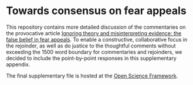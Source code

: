 # Towards consensus on fear appeals

This repository contains more detailed discussion of the commentaries on the provocative article [Ignoring theory and misinterpreting evidence: the false belief in fear appeals](https://doi.org/10.1080/17437199.2017.1415767). To enable a constructive, collaborative focus in the rejoinder, as well as do justice to the thoughtful comments without exceeding the 1500 word boundary for commentaries and rejoinders, we decided to include the point-by-point responses in this supplementary appendix.

The final supplementary file is hosted at the [Open Science Framework](https://osf.io/a2v46/).
